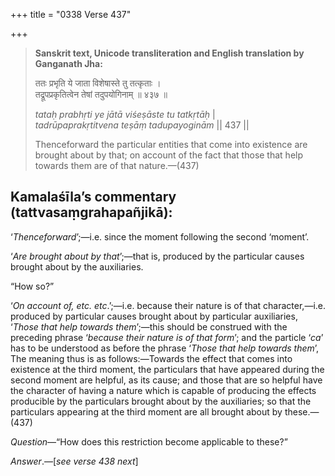 +++
title = "0338 Verse 437"

+++
> **Sanskrit text, Unicode transliteration and English translation by Ganganath Jha:** 
>
> ततः प्रभृति ये जाता विशेषास्ते तु तत्कृताः ।  
> तद्रूपप्रकृतित्वेन तेषां तदुपयोगिनाम् ॥ ४३७ ॥ 
>
> *tataḥ prabhṛti ye jātā viśeṣāste tu tatkṛtāḥ* \|  
> *tadrūpaprakṛtitvena teṣāṃ tadupayoginām* \|\| 437 \|\| 
>
> Thenceforward the particular entities that come into existence are brought about by that; on account of the fact that those that help towards them are of that nature.—(437)



## Kamalaśīla’s commentary (tattvasaṃgrahapañjikā):

‘*Thenceforward*’;—i.e. since the moment following the second ‘moment’.

‘*Are brought about by that*’;—that is, produced by the particular causes brought about by the auxiliaries.

“How so?”

‘*On account of, etc. etc*.’;—i.e. because their nature is of that character,—i.e. produced by particular causes brought about by particular auxiliaries, ‘*Those that help towards them*’;—this should be construed with the preceding phrase ‘*because their nature is of that form*’; and the particle ‘*ca*’ has to be understood as before the phrase ‘*Those that help towards them*’, The meaning thus is as follows:—Towards the effect that comes into existence at the third moment, the particulars that have appeared during the second moment are helpful, as its cause; and those that are so helpful have the character of having a nature which is capable of producing the effects producible by the particulars brought about by the auxiliaries; so that the particulars appearing at the third moment are all brought about by these.—(437)

*Question*—“How does this restriction become applicable to these?”

*Answer*.—[*see verse 438 next*]


